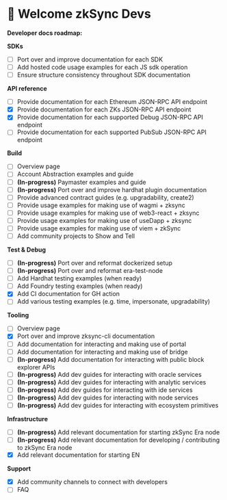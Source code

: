 # 👋 Welcome zkSync Devs

**Developer docs roadmap:**

**SDKs**

* [ ] Port over and improve documentation for each SDK
* [ ] Add hosted code usage examples for each JS sdk operation
* [ ] Ensure structure consistency throughout SDK documentation&#x20;

**API reference**

* [ ] Provide documentation for each Ethereum JSON-RPC API endpoint&#x20;
* [x] Provide documentation for each ZKs JSON-RPC API endpoint&#x20;
* [x] Provide documentation for each supported Debug JSON-RPC API endpoint&#x20;
* [ ] Provide documentation for each supported PubSub JSON-RPC API endpoint&#x20;

**Build**

* [ ] Overview page&#x20;
* [ ] Account Abstraction examples and guide
* [ ] **(In-progress)** Paymaster examples and guide
* [ ] **(In-progress)** Port over and improve hardhat plugin documentation&#x20;
* [ ] Provide advanced contract guides (e.g. upgradability, create2)
* [ ] Provide usage examples for making use of wagmi + zksync&#x20;
* [ ] Provide usage examples for making use of web3-react + zksync&#x20;
* [ ] Provide usage examples for making use of useDapp + zksync&#x20;
* [ ] Provide usage examples for making use of viem + zkSync&#x20;
* [ ] Add community projects to Show and Tell

**Test & Debug**

* [ ] **(In-progress)** Port over and reformat dockerized setup&#x20;
* [ ] **(In-progress)** Port over and reformat era-test-node&#x20;
* [ ] Add Hardhat testing examples (when ready)
* [ ] Add Foundry testing examples (when ready)
* [x] Add CI documentation for GH action&#x20;
* [ ] Add various testing examples (e.g. time, impersonate, upgradability)&#x20;

**Tooling**

* [ ] Overview page
* [x] Port over and improve zksync-cli documentation
* [ ] Add documentation for interacting and making use of portal&#x20;
* [ ] Add documentation for interacting and making use of bridge&#x20;
* [ ] **(In-progress)** Add documentation for interacting with public block explorer APIs  &#x20;
* [ ] **(In-progress)** Add dev guides for interacting with oracle services&#x20;
* [ ] **(In-progress)** Add dev guides for interacting with analytic services&#x20;
* [ ] **(In-progress)** Add dev guides for interacting with ide services&#x20;
* [ ] **(In-progress)** Add dev guides for interacting with node services&#x20;
* [ ] **(In-progress)** Add dev guides for interacting with ecosystem primitives&#x20;

**Infrastructure**

* [ ] **(In-progress)** Add relevant documentation for starting zkSync Era node&#x20;
* [ ] **(In-progress)** Add relevant documentation for developing  / contributing to zkSync Era node
* [x] Add relevant documentation for starting EN

**Support**&#x20;

* [x] Add community channels to connect with developers&#x20;
* [ ] FAQ
